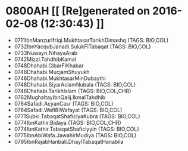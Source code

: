 # 0800AH [[ [Re]generated on 2016-02-08 (12:30:43) ]]

* 0711IbnManzurIfriqi.MukhtasarTarikhDimashq (TAGS: BIO,COL)
* 0732IbnYacqubJanadi.SulukFiTabaqat (TAGS: BIO,COL)
* 0733Nuwayri.NihayaArab
* 0742Mizzi.TahdhibKamal
* 0748Dhahabi.CibarFiKhabar
* 0748Dhahabi.MucjamShuyukh
* 0748Dhahabi.MukhtasarMinDubaythi
* 0748Dhahabi.SiyarAclamNubala (TAGS: BIO,COL)
* 0748Dhahabi.TarikhIslam (TAGS: BIO,COL,CHR)
* 0762MughaltayIbnQalij.IkmalTahdhib
* 0764Safadi.AcyanCasr (TAGS: BIO,COL)
* 0764Safadi.WafiBiWafayat (TAGS: BIO,COL)
* 0771Subki.TabaqatShaficiyaKubra (TAGS: BIO,COL)
* 0774IbnKathir.Bidaya (TAGS: BIO,COL,CHR)
* 0774IbnKathir.TabaqatShaficiyyin (TAGS: BIO,COL)
* 0775IbnAbiWafa.JawahirMudiya (TAGS: BIO,COL)
* 0795IbnRajabHanbali.DhaylTabaqatHanabila
